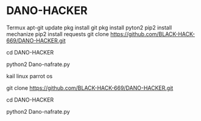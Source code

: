 # DANO-HACKER

Termux
apt-git update
pkg install git
pkg install pyton2
pip2 install mechanize
pip2 install requests
git clone https://github.com/BLACK-HACK-669/DANO-HACKER.git

cd DANO-HACKER

python2 Dano-nafrate.py


kail linux parrot os

git clone https://github.com/BLACK-HACK-669/DANO-HACKER.git

cd DANO-HACKER

python2 Dano-nafrate.py

